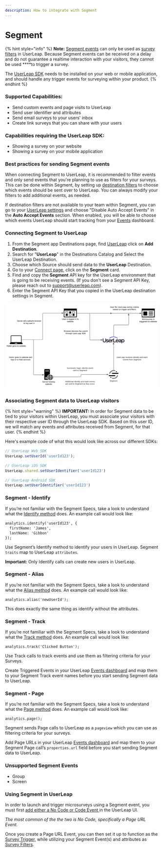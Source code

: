 ```yaml
---
description: How to integrate with Segment
---
```


# Segment

{% hint style="info" %}
**Note:** [Segment events](https://segment.com/docs/connections/destinations/) can only be used as [survey filters](https://docs.userleap.com/product-workflows/interacting-with-survey-filters) in UserLeap. Because Segment events can be received on a delay and do not guarantee a realtime interaction with your visitors, they cannot be used ****to trigger a survey. 

The [UserLeap SDK](../installation/) needs to be installed on your web or mobile application, and should handle any trigger events for surveying within your product.
{% endhint %}

### Supported Capabilities:

* Send custom events and page visits to UserLeap
* Send user identifier and attributes
* Send email surveys to your users' inbox
* Create link surveys that you can share with your users

### Capabilities requiring the UserLeap SDK:

* Showing a survey on your website
* Showing a survey on your mobile application

### Best practices for sending Segment events

When connecting Segment to UserLeap, it is recommended to filter events and only send events that you're planning to use as filters for your surveys. This can be done within Segment, by setting up [destination filters](https://segment.com/docs/guides/filtering-data/#destination-filters) to choose which events should be sent over to UserLeap. You can always modify your filters to add additional events, as needed.

If destination filters are not available to your team within Segment, you can go to your [UserLeap settings](https://app.userleap.com/settings/configure) and choose  "Disable Auto Accept Events" in the **Auto Accept Events** section. When enabled, you will be able to choose which events UserLeap should start tracking from your [Events](https://app.userleap.com/events) dashboard.

### Connecting Segment to UserLeap

1. From the Segment app Destinations page, find [UserLeap](https://segment.com/integrations/userleap/) click on **Add Destination**.
2. Search for "**UserLeap**" in the Destinations Catalog and Select the UserLeap Destination.
3. Choose which Source should send data to the **UserLeap** Destination.
4. Go to your [Connect page](https://app.userleap.com/connect), click on the **Segment** card.
5. Find and copy the **Segment** API key for the UserLeap environment that is going to be receiving events.  \(If you don't see a Segment API Key, please reach out to support@userleap.com\).
6. Enter the Segment API Key that you copied in the UserLeap destination settings in Segment.

![An example incorporating Segment events and user attributes with UserLeap&apos;s Web SDK. ](../.gitbook/assets/screen-shot-2021-04-06-at-12.39.15-pm.png)

### Associating Segment data to UserLeap visitors <a id="identify"></a>

{% hint style="warning" %}
**IMPORTANT:** In order for Segment data to be tied to your visitors within UserLeap, you must associate your visitors with their respective user ID through the UserLeap SDK. Based on this user ID, we will match any events and attributes received from Segment, for that user.
{% endhint %}

Here's example code of what this would look like across our different SDKs:

```javascript
// UserLeap Web SDK
UserLeap.setUserId('userId123');
```

```javascript
// UserLeap iOS SDK
UserLeap.shared.setUserIdentifier('userId123')
```

```javascript
// UserLeap Android SDK
UserLeap.setUserIdentifier('userId123')
```

### Segment - Identify <a id="identify"></a>

If you’re not familiar with the Segment Specs, take a look to understand what the [Identify method](https://segment.com/docs/connections/spec/identify/) does. An example call would look like:

```text
analytics.identify('userId123', {
  firstName: 'James',
  lastName: 'Gibbon'
});
```

Use Segment’s Identify method to identify your users in UserLeap. Segment `traits` map to UserLeap `attributes`.

**Important:** Only Identify calls can create new users in UserLeap.

### Segment - Alias <a id="alias"></a>

If you’re not familiar with the Segment Specs, take a look to understand what the [Alias method](https://segment.com/docs//connections/spec/alias/) does. An example call would look like:

```text
analytics.alias('newUserId');
```

This does exactly the same thing as identify without the attributes.

### Segment - Track

If you’re not familiar with the Segment Specs, take a look to understand what the [Track method](https://segment.com/docs/connections/spec/track/) does. An example call would look like:

```text
analytics.track('Clicked Button');
```

Use Track calls to track events and use them as filtering criteria for your Surveys.

Create Triggered Events in your UserLeap [Events dashboard](https://app.userleap.com/events) and map them to your Segment Track event names before you start sending Segment data to UserLeap.

### Segment - Page <a id="page"></a>

If you’re not familiar with the Segment Specs, take a look to understand what the [Page method](https://segment.com/docs/connections/spec/page/) does. An example call would look like:

```text
analytics.page();
```

Segment sends Page calls to UserLeap as a `pageview` which you can use as filtering criteria for your surveys.

Add Page URLs in your UserLeap [Events dashboard](https://app.userleap.com/events) and map them to your Segment Page call’s `properties.url` field before you start sending Segment data to UserLeap.

### Unsupported Segment Events

* Group
* Screen

### Using Segment in UserLeap

In order to launch and trigger microsurveys using a Segment event, you must first [add either a No Code or Code Event ](https://app.userleap.com/events)in the UserLeap UI. 

_The most common of the the two is No Code, specifically a Page URL Event._

Once you create a Page URL Event, you can then set it up to function as the [Survey Trigger,](../product-workflows/launch-a-survey.md) while utilizing your Segment Event\(s\) and attributes as [Survey Filters](https://docs.userleap.com/getting-started/launch-a-survey).

